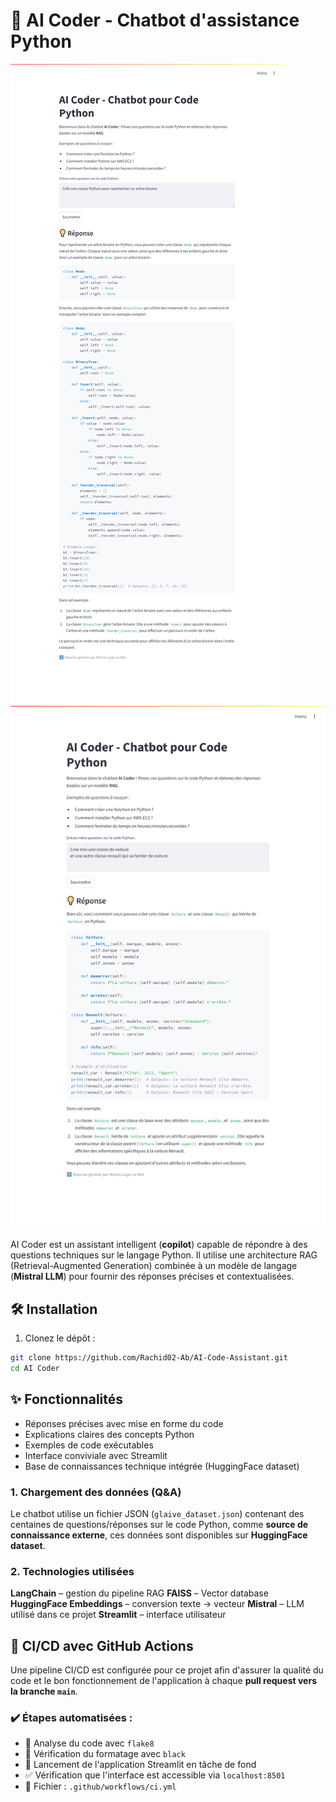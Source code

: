 # 🐍 AI Coder - Chatbot d'assistance Python

![Description de l'image](images/github%20README.png)
![Description de l'image](images/autre%20image.png)

AI Coder est un assistant intelligent (**copilot**) capable de répondre à des questions techniques sur le langage Python. Il utilise une architecture RAG (Retrieval-Augmented Generation) combinée à un modèle de langage (**Mistral LLM**) pour fournir des réponses précises et contextualisées.

## 🛠️ Installation

1. Clonez le dépôt :
```bash
git clone https://github.com/Rachid02-Ab/AI-Code-Assistant.git
cd AI Coder 
```

## ✨ Fonctionnalités

- Réponses précises avec mise en forme du code
- Explications claires des concepts Python
- Exemples de code exécutables
- Interface conviviale avec Streamlit
- Base de connaissances technique intégrée (HuggingFace dataset)

### 1. Chargement des données (Q&A)
Le chatbot utilise un fichier JSON (`glaive_dataset.json`)  contenant des centaines de questions/réponses sur le code Python, comme **source de connaissance externe**, ces données sont disponibles sur **HuggingFace dataset**.

### 2. Technologies utilisées
**LangChain** – gestion du pipeline RAG
**FAISS** – Vector database
**HuggingFace Embeddings** – conversion texte → vecteur
**Mistral**  – LLM utilisé dans ce projet
**Streamlit** – interface utilisateur

## 🔁 CI/CD avec GitHub Actions

Une pipeline CI/CD est configurée pour ce projet afin d'assurer la qualité du code et le bon fonctionnement de l'application à chaque **pull request vers la branche `main`**.

### ✔️ Étapes automatisées :

- 🧹 Analyse du code avec `flake8`
- 🎨 Vérification du formatage avec `black`
- 🚀 Lancement de l'application Streamlit en tâche de fond
- ✅ Vérification que l'interface est accessible via `localhost:8501`
- 📂 Fichier : `.github/workflows/ci.yml`
